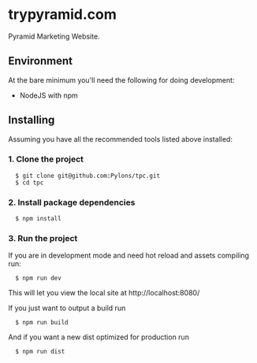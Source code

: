 # trypyramid.com

Pyramid Marketing Website.

## Environment

At the bare minimum you'll need the following for doing development:

- NodeJS with npm

## Installing

Assuming you have all the recommended tools listed above installed:

### 1. Clone the project
```
  $ git clone git@github.com:Pylons/tpc.git
  $ cd tpc
```

### 2. Install package dependencies
```
  $ npm install
```

### 3. Run the project

If you are in development mode and need hot reload and assets compiling run:
```
  $ npm run dev
```

This will let you view the local site at http://localhost:8080/

If you just want to output a build run
```
  $ npm run build
```

And if you want a new dist optimized for production run
```
  $ npm run dist
```

